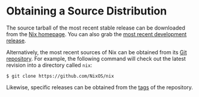 # Obtaining a Source Distribution

The source tarball of the most recent stable release can be downloaded
from the [Nix homepage](http://nixos.org/nix/download.html). You can
also grab the [most recent development
release](http://hydra.nixos.org/job/nix/master/release/latest-finished#tabs-constituents).

Alternatively, the most recent sources of Nix can be obtained from its
[Git repository](https://github.com/NixOS/nix). For example, the
following command will check out the latest revision into a directory
called `nix`:

    $ git clone https://github.com/NixOS/nix

Likewise, specific releases can be obtained from the
[tags](https://github.com/NixOS/nix/tags) of the repository.
